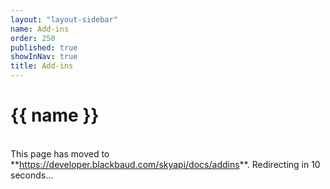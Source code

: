 ```yaml
---
layout: "layout-sidebar"
name: Add-ins
order: 250
published: true
showInNav: true
title: Add-ins
---
```


# {{ name }}

   <br />
<bb-alert bb-alert-type="warning">This page has moved to **<a href="https://developer.blackbaud.com/skyapi/docs/addins">https://developer.blackbaud.com/skyapi/docs/addins</a>**. Redirecting in 10 seconds...
</bb-alert>
<br /> <br />

<script> var timer = setTimeout(function() { window.location='https://developer.blackbaud.com/skyapi/docs/addins' }, 10000); </script>